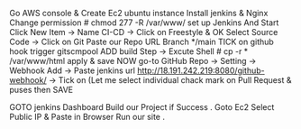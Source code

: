 Go AWS console  & Create Ec2 ubuntu instance
Install jenkins & Nginx
Change permission  # chmod 277 -R /var/www/
set up Jenkins And Start
Click New Item  -> Name CI-CD  -> Click on Freestyle  & OK
Select Source Code -> Click on Git   Paste our Repo URL
Branch */main
TICK on github hook trigger gitscmpool
ADD build Step  -> Excute Shell   #   cp -r * /var/www/html
apply & save
NOW go-to GitHub Repo  -> Setting  ->  Webhook  Add -> Paste jenkins url     http://18.191.242.219:8080/github-webhook/  ->  Tick on (Let me select individual  chack mark on Pull Request & puses then SAVE


GOTO jenkins Dashboard Build our Project  if Success . Goto Ec2 Select Public IP & Paste in Browser Run our site .

